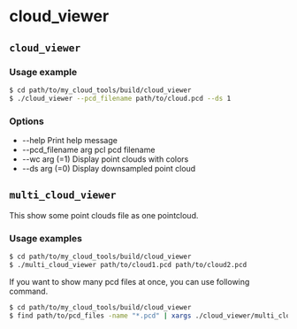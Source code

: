 # cloud_viewer

## `cloud_viewer`
### Usage example
```bash
$ cd path/to/my_cloud_tools/build/cloud_viewer
$ ./cloud_viewer --pcd_filename path/to/cloud.pcd --ds 1
```
### Options
- --help                Print help message
- --pcd_filename arg    pcl pcd filename
- --wc arg (=1)         Display point clouds with colors
- --ds arg (=0)         Display downsampled point cloud

## `multi_cloud_viewer`
This show some point clouds file as one pointcloud.  

### Usage examples
```bash
$ cd path/to/my_cloud_tools/build/cloud_viewer
$ ./multi_cloud_viewer path/to/cloud1.pcd path/to/cloud2.pcd
```
If you want to show many pcd files at once, you can use following command.  
```bash
$ cd path/to/my_cloud_tools/build/cloud_viewer
$ find path/to/pcd_files -name "*.pcd" | xargs ./cloud_viewer/multi_cloud_viewer
```
